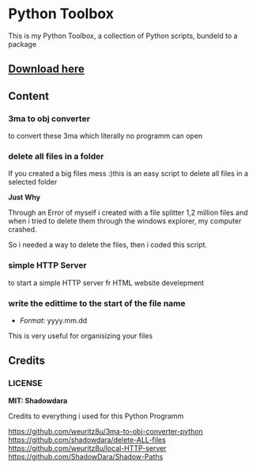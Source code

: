 # Python Toolbox
 
This is my Python Toolbox, a collection of Python scripts,
bundeld to a package

## [Download here](https://github.com/ShadowDara/Daras-PyToolBox/releases/tag/Release)

## Content

### 3ma to obj converter
to convert these 3ma which literally no programm can open 

### delete all files in a folder
If you created a big files mess :)this is an easy script to delete all files
in a selected folder

**Just Why**

Through an Error of myself i created with a file splitter 1,2
million files and when i tried to delete them through the
windows explorer, my computer crashed.

So i needed a way to delete the files, then i coded this script.

### simple HTTP Server
to start a simple HTTP server fr HTML website develepment

### write the edittime to the start of the file name
- *Format:* yyyy.mm.dd

This is very useful for organisizing your files

## Credits

### LICENSE

**MIT: Shadowdara**

Credits to everything i used for this Python Programm

https://github.com/weuritz8u/3ma-to-obj-converter-python
https://github.com/shadowdara/delete-ALL-files
https://github.com/weuritz8u/local-HTTP-server
https://github.com/ShadowDara/Shadow-Paths
